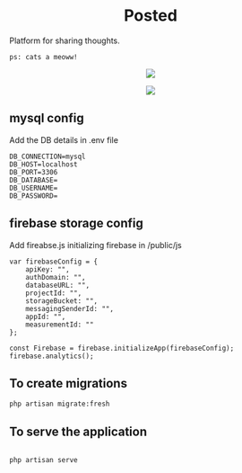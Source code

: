 <h1 align="center">
Posted
</h1>

Platform for sharing thoughts.
```
ps: cats a meoww!
```
<p align="center">
  <img src="https://i.ibb.co/yyqY2bX/main1.png" />
</p>

<p align="center">
  <img src="https://i.ibb.co/mcBgb7K/main2.png" />
</p>





## mysql config
Add the DB details in .env file

```
DB_CONNECTION=mysql
DB_HOST=localhost
DB_PORT=3306
DB_DATABASE=
DB_USERNAME=
DB_PASSWORD=

```
## firebase storage config

Add fireabse.js initializing firebase in /public/js

```
var firebaseConfig = {
    apiKey: "",
    authDomain: "",
    databaseURL: "",
    projectId: "",
    storageBucket: "",
    messagingSenderId: "",
    appId: "",
    measurementId: ""
};

const Firebase = firebase.initializeApp(firebaseConfig);
firebase.analytics();

```
## To create migrations
```
php artisan migrate:fresh
```
## To serve the application

```

php artisan serve 

```
